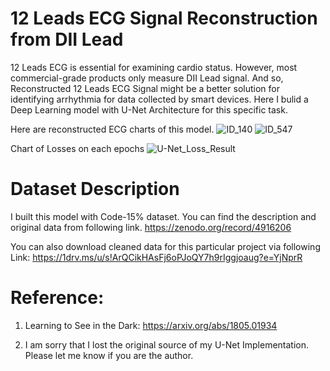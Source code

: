 
# 12 Leads ECG Signal Reconstruction from DII Lead

12 Leads ECG is essential for examining cardio status. However, most commercial-grade products only measure DII Lead signal. And so, Reconstructed 12 Leads ECG Signal might be a better solution for identifying arrhythmia for data collected by smart devices. Here I bulid a Deep Learning model with U-Net Architecture for this specific task.

Here are reconstructed ECG charts of this model.
![ID_140](https://user-images.githubusercontent.com/76748651/215316913-71177605-43cb-460e-aac3-32e2fd8b34b5.png)
![ID_547](https://user-images.githubusercontent.com/76748651/215317048-f3b76319-6def-4b8e-9f10-f0c1142329c8.png)

Chart of Losses on each epochs
![U-Net_Loss_Result](https://user-images.githubusercontent.com/76748651/215317076-23cef54e-a752-441d-b66e-844457b600e0.png)

# Dataset Description 

I built this model with Code-15% dataset. You can find the description and original data from following link.
https://zenodo.org/record/4916206

You can also download cleaned data for this particular project via following Link:
https://1drv.ms/u/s!ArQCikHAsFj6oPJoQY7h9rIggjoaug?e=YjNprR

# Reference:

1. Learning to See in the Dark: https://arxiv.org/abs/1805.01934

2. I am sorry that I lost the original source of my U-Net Implementation. Please let me know if you are the author.
